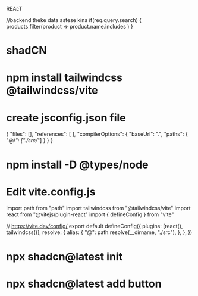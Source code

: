 REAcT

//backend theke data astese kina 
if(req.query.search) {
    products.filter(product => product.name.includes )
}


# shadCN
# npm install tailwindcss @tailwindcss/vite
# create jsconfig.json file 
{
  "files": [],
  "references": [
  ],
  "compilerOptions": {
    "baseUrl": ".",
    "paths": {
      "@/*": ["./src/*"]
    }
  }
}


# npm install -D @types/node  
# Edit vite.config.js
import path from "path"
import tailwindcss from "@tailwindcss/vite"
import react from "@vitejs/plugin-react"
import { defineConfig } from "vite"
 
// https://vite.dev/config/
export default defineConfig({
  plugins: [react(), tailwindcss()],
  resolve: {
    alias: {
      "@": path.resolve(__dirname, "./src"),
    },
  },
})
# npx shadcn@latest init 
# npx shadcn@latest add button